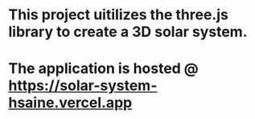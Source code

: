 # This project uitilizes the three.js library to create a 3D solar system.
# The application is hosted @ https://solar-system-hsaine.vercel.app 

